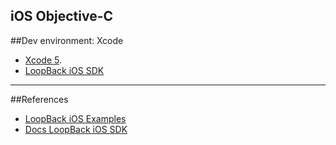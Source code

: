 iOS Objective-C
---

##Dev environment: Xcode

- [Xcode 5](https://developer.apple.com/).
- [LoopBack iOS SDK](http://strongloop.com/mobile/ios/)

---

##References

- [LoopBack iOS Examples](https://github.com/strongloop-community/loopback-examples-ios)
- [Docs LoopBack iOS SDK](http://docs.strongloop.com/display/DOC/iOS+SDK)


